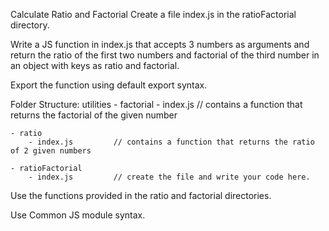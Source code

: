 Calculate Ratio and Factorial
Create a file index.js in the ratioFactorial directory.

Write a JS function in index.js that accepts 3 numbers as arguments and return the ratio of the first two numbers and factorial of the third number in an object with keys as ratio and factorial.

Export the function using default export syntax.

Folder Structure:
utilities
    - factorial
        - index.js         // contains a function that returns the factorial of the given number

    - ratio
        - index.js         // contains a function that returns the ratio of 2 given numbers

    - ratioFactorial
        - index.js         // create the file and write your code here.
        
        
Use the functions provided in the ratio and factorial directories.

Use Common JS module syntax.       
